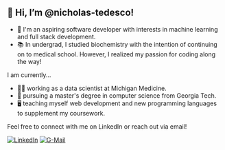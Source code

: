 ## 👋 Hi, I’m @nicholas-tedesco! 

- 🌱 I'm an aspiring software developer with interests in machine learning and full stack development. 
- 📚 In undergrad, I studied biochemistry with the intention of continuing on to medical school. However, I realized my passion for coding along the way!
  
I am currently...
- 👨‍💼 working as a data scientist at Michigan Medicine.
- 🏫 pursuing a master's degree in computer science from Georgia Tech.
- 🖥️ teaching myself web development and new programming languages to supplement my coursework.

Feel free to connect with me on LinkedIn or reach out via email!

[![LinkedIn](https://skillicons.dev/icons?i=linkedin&theme=light)](https://www.linkedin.com/in/nicholas-r-tedesco/)
[![G-Mail](https://skillicons.dev/icons?i=gmail&theme=light)](mailto:nicholas.r.tedesco@gmail.com)
